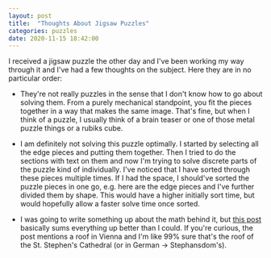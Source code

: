 ```yaml
---
layout: post
title:  "Thoughts About Jigsaw Puzzles"
categories: puzzles
date: 2020-11-15 18:42:00
---
```


I received a jigsaw puzzle the other day and I've been working my way through it and I've had a few thoughts on the subject. Here they are in no particular order:

- They're not really puzzles in the sense that I don't know how to go about solving them. From a purely mechanical standpoint, you fit the pieces together in a way that makes the same image. That's fine, but when I think of a puzzle, I usually think of a brain teaser or one of those metal puzzle things or a rubiks cube.

- I am definitely not solving this puzzle optimally. I started by selecting all the edge pieces and putting them together. Then I tried to do the sections with text on them and now I'm trying to solve discrete parts of the puzzle kind of individually. I've noticed that I have sorted through these pieces multiple times. If I had the space, I should've sorted the puzzle pieces in one go, e.g. here are the edge pieces and I've further divided them by shape. This would have a higher initially sort time, but would hopefully allow a faster solve time once sorted. 

- I was going to write something up about the math behind it, but [this post](https://www.puzzlehobby.com/Mathematics-Jigsaw-Puzzles.html) basically sums everything up better than I could. If you're curious, the post mentions a roof in Vienna and I'm like 99% sure that's the roof of the St. Stephen's Cathedral (or in German -> Stephansdom's).